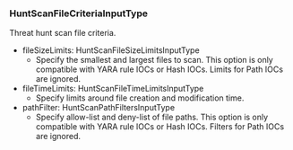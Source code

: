 ### HuntScanFileCriteriaInputType
Threat hunt scan file criteria.

- fileSizeLimits: HuntScanFileSizeLimitsInputType
  - Specify the smallest and largest files to scan. This option is only
compatible with YARA rule IOCs or Hash IOCs. Limits for Path IOCs are
ignored.
- fileTimeLimits: HuntScanFileTimeLimitsInputType
  - Specify limits around file creation and modification time.
- pathFilter: HuntScanPathFiltersInputType
  - Specify allow-list and deny-list of file paths. This option is only
compatible with YARA rule IOCs or Hash IOCs. Filters for Path IOCs are
ignored.
